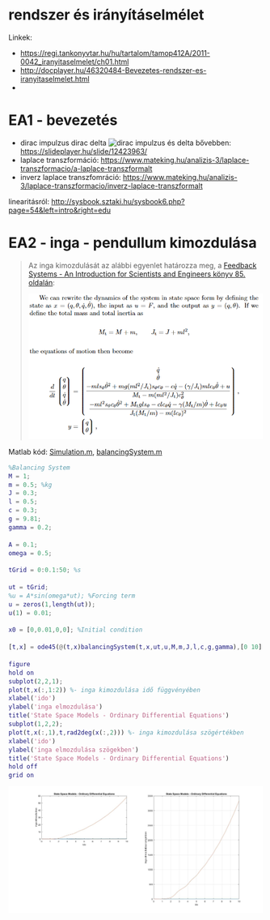# rendszer és irányításelmélet
Linkek: 
- https://regi.tankonyvtar.hu/hu/tartalom/tamop412A/2011-0042_iranyitaselmelet/ch01.html
- http://docplayer.hu/46320484-Bevezetes-rendszer-es-iranyitaselmelet.html
- 
# EA1 - bevezetés
- dirac impulzus dirac delta
![dirac impulzus és delta](https://slideplayer.hu/slide/12423963/74/images/6/Szabv%C3%A1nyos+vizsg%C3%A1l%C3%B3+jelek.jpg)
bővebben: https://slideplayer.hu/slide/12423963/
- laplace transzformáció: https://www.mateking.hu/analizis-3/laplace-transzformacio/a-laplace-transzformalt
- inverz laplace transzfomráció: https://www.mateking.hu/analizis-3/laplace-transzformacio/inverz-laplace-transzformalt

linearitásról: http://sysbook.sztaki.hu/sysbook6.php?page=54&left=intro&right=edu

# EA2 - inga - pendullum kimozdulása
> Az inga kimozdulását az alábbi egyenlet határozza meg, a [Feedback Systems - An Introduction for Scientists and Engineers könyv 85. oldalán](http://www.cds.caltech.edu/~murray/books/AM08/pdf/fbs-public_24Jul2020.pdf):
>
> ![képlet](https://github.com/gabboraron/rendszer_es_iranyitaselmelet/blob/main/ingadiffegynelet.png)

Matlab kód: [Simulation.m](https://github.com/gabboraron/rendszer_es_iranyitaselmelet/blob/main/Simulation.m), [balancingSystem.m](https://github.com/gabboraron/rendszer_es_iranyitaselmelet/blob/main/balancingSystem.m)
```Matlab
%Balancing System
M = 1;
m = 0.5; %kg
J = 0.3;
l = 0.5;
c = 0.3;
g = 9.81;
gamma = 0.2;

A = 0.1;
omega = 0.5;

tGrid = 0:0.1:50; %s

ut = tGrid;
%u = A*sin(omega*ut); %Forcing term
u = zeros(1,length(ut));
u(1) = 0.01;

x0 = [0,0.01,0,0]; %Initial condition

[t,x] = ode45(@(t,x)balancingSystem(t,x,ut,u,M,m,J,l,c,g,gamma),[0 10],x0);

figure
hold on
subplot(2,2,1);
plot(t,x(:,1:2)) %- inga kimozdulása idő függvényében
xlabel('ido')
ylabel('inga elmozdulása')
title('State Space Models - Ordinary Differential Equations')
subplot(1,2,2);
plot(t,x(:,1),t,rad2deg(x(:,2))) %- inga kimozdulása szögértékben
xlabel('ido')
ylabel('inga elmozdulása szögekben')
title('State Space Models - Ordinary Differential Equations')
hold off
grid on
```
![kimozdulás](https://github.com/gabboraron/rendszer_es_iranyitaselmelet/blob/main/inga-ido%2Bszog.jpg)


